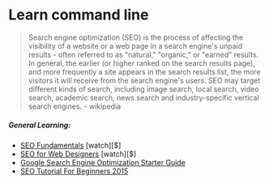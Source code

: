 # Learn command line

> Search engine optimization (SEO) is the process of affecting the visibility of a website or a web page in a search engine's unpaid results - often referred to as "natural," "organic," or "earned" results. In general, the earlier (or higher ranked on the search results page), and more frequently a site appears in the search results list, the more visitors it will receive from the search engine's users. SEO may target different kinds of search, including image search, local search, video search, academic search, news search and industry-specific vertical search engines. - wikipedia

##### General Learning:

* [SEO Fundamentals](https://www.codecademy.com/courses/learn-the-command-line) [watch][$]
* [SEO for Web Designers](https://webdesign.tutsplus.com/courses/seo-for-web-designers) [watch][$]
* [Google Search Engine Optimization Starter Guide](http://static.googleusercontent.com/media/www.google.com/en//webmasters/docs/search-engine-optimization-starter-guide.pdf)
* [SEO Tutorial For Beginners 2015](http://www.hobo-web.co.uk/seo-tutorial/)





















 






